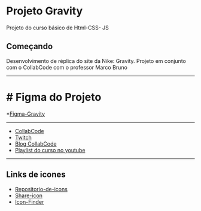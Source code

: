 # Projeto Gravity

Projeto do curso básico de Html-CSS- JS

## Começando

Desenvolvimento de réplica do site da Nike: Gravity.
Projeto em conjunto com o CollabCode com o professor Marco Bruno

--- 
  # # Figma do Projeto
  *[Figma-Gravity](https://www.figma.com/file/PChttEmP7lfCxep9yupXeK/Gravity?node-id=0%3A240)

---

* [CollabCode](https://dofrontaoend.collabcode.training/) 
* [Twitch](https://www.twitch.tv/marcobrunobr/) 
* [Blog CollabCode](https://medium.com/collabcode)
* [Playlist do curso no youtube](https://www.youtube.com/watch?v=94rUFIs-jH0&list=PLirko8T4cEmx_QY8OoNBZC___GYQJ3kjF) 

--- 
## Links de icones

+ [Repositorio-de-icons](https://github.com/simple-icons/simple-icons/tree/develop/icons)
+ [Share-icon](https://www.shareicon.net/)
+ [Icon-Finder](https://www.iconfinder.com/)



